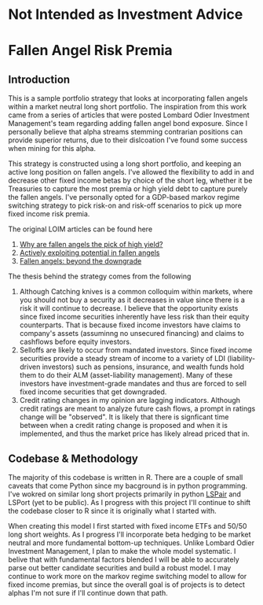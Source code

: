 # Not Intended as Investment Advice
# Fallen Angel Risk Premia

## Introduction 
This is a sample portfolio strategy that looks at incorporating fallen angels within a market neutral long short portfolio. The inspiration from this work came from a series of articles that were posted Lombard Odier Investment Management's team regarding adding fallen angel bond exposure. Since I personally believe that alpha streams stemming contrarian positions can provide superior returns, due to their dislcoation I've found some success when mining for this alpha. 

This strategy is constructed using a long short portfolio, and keeping an active long position on fallen angels. I've allowed the flexibility to add in and decrease other fixed income betas by choice of the short leg, whether it be Treasuries to capture the most premia or high yield debt to capture purely the fallen angels. I've personally opted for a GDP-based markov regime switching strategy to pick risk-on and risk-off scenarios to pick up more fixed income risk premia. 

The original LOIM articles can be found here
1. [Why are fallen angels the pick of high yield?](https://am.lombardodier.com/gb/en/contents/news/investment-viewpoints/2023/may/1882-NA-PROD-NA-high-yield.html)
2. [Actively exploiting potential in fallen angels](https://am.lombardodier.com/contents/news/investment-viewpoints/2023/may/1882-NA-PROD-NA-exploiting-pot.html)
3. [Fallen angels: beyond the downgrade](https://am.lombardodier.com/contents/news/investment-viewpoints/2023/april/1882-NA-PROD-NA-beyond-downgrade.html)

The thesis behind the strategy comes from the following
1. Although Catching knives is a common colloquim within markets, where you should not buy a security as it decreases in value since there is a risk it will continue to decrease. I believe that the opportunity exists since fixed income securities inherently have less risk than their equity counterparts. That is because fixed income investors have claims to company's assets (assuminng no unsecured financing) and claims to cashflows before equity investors.
2. Selloffs are likely to occur from mandated investors. Since fixed income securities provide a steady stream of income to a variety of LDI (liability-driven investors) such as pensions, insurance, and wealth funds hold them to do their ALM (asset-liability management). Many of these investors have investment-grade mandates and thus are forced to sell fixed income securities that get downgraded.
3. Credit rating changes in my opinion are lagging indicators. Although credit ratings are meant to analyze future cash flows, a prompt in ratings change will be "observed". It is likely that there is signficant time between when a credit rating change is proposed and when it is implemented, and thus the market price has likely alread priced that in.

## Codebase & Methodology
The majority of this codebase is written in R. There are a couple of small caveats that come Python since my bacground is in python programming. I've wokred on similar long short projects primarily in python [LSPair](https://github.com/diegodalvarez/LSPair) and LSPort (yet to be public). As I progress with this project I'll continue to shift the codebase closer to R since it is originally what I started with. 

When creating this model I first started with fixed income ETFs and 50/50 long short weights. As I progress I'll incorporate beta hedging to be market neutral and more fundamental bottom-up techniques. Unlike Lombard Odier Investment Management, I plan to make the whole model systematic. I belive that with fundamental factors blended I will be able to accurately parse out better candidate securities and build a robust model. I may continue to work more on the markov regime switching model to allow for fixed income premias, but since the overall goal is of projects is to detect alphas I'm not sure if I'll continue down that path.
